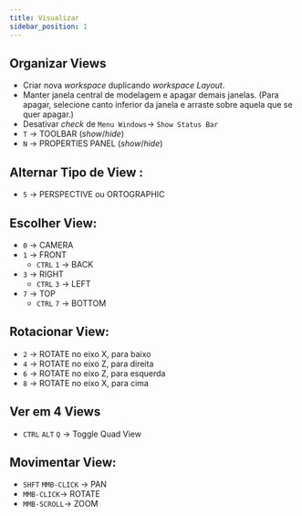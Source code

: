 ```yaml
---
title: Visualizar
sidebar_position: 1
---
```


## Organizar Views
- Criar nova *workspace* duplicando *workspace Layout*.
- Manter janela central de modelagem e apagar demais janelas. (Para apagar, selecione canto inferior da janela e arraste sobre aquela que se quer apagar.)
- Desativar *check* de `Menu Windows`-> `Show Status Bar`
- `T`  -> TOOLBAR (*show*/*hide*)
- `N`  -> PROPERTIES PANEL (*show*/*hide*)

## Alternar Tipo de View :
- `5`  -> PERSPECTIVE ou ORTOGRAPHIC

## Escolher View:
- `0` -> CAMERA
- `1` -> FRONT
    - `CTRL` `1` -> BACK
- `3`  -> RIGHT
    - `CTRL` `3` -> LEFT
- `7`  -> TOP
    - `CTRL` `7` -> BOTTOM

## Rotacionar View:
- `2`  -> ROTATE no eixo X, para baixo
- `4`  -> ROTATE no eixo Z, para direita
- `6`  -> ROTATE no eixo Z, para esquerda
- `8`  -> ROTATE no eixo X, para cima

## Ver em 4 Views
- `CTRL` `ALT` `Q` -> Toggle Quad View

## Movimentar View:
- `SHFT` `MMB-CLICK` -> PAN
- `MMB-CLICK`-> ROTATE
- `MMB-SCROLL`-> ZOOM
